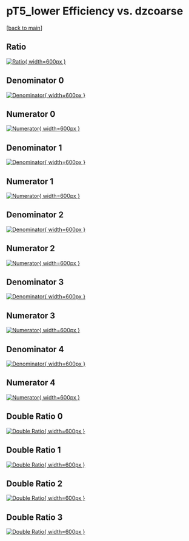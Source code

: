 # pT5_lower Efficiency vs. dzcoarse

[[back to main](./)]



## Ratio

[![Ratio](../mtv/var/pT5_lower_xtr_321_1_eff_dzcoarse.png){ width=600px }](../mtv/var/pT5_lower_xtr_321_1_eff_dzcoarse.pdf)

## Denominator 0

[![Denominator](../mtv/den/pT5_lower_xtr_321_1_eff_dzcoarse_den0.png){ width=600px }](../mtv/den/pT5_lower_xtr_321_1_eff_dzcoarse_den0.pdf)

## Numerator 0

[![Numerator](../mtv/num/pT5_lower_xtr_321_1_eff_dzcoarse_num0.png){ width=600px }](../mtv/num/pT5_lower_xtr_321_1_eff_dzcoarse_num0.pdf)

## Denominator 1

[![Denominator](../mtv/den/pT5_lower_xtr_321_1_eff_dzcoarse_den1.png){ width=600px }](../mtv/den/pT5_lower_xtr_321_1_eff_dzcoarse_den1.pdf)

## Numerator 1

[![Numerator](../mtv/num/pT5_lower_xtr_321_1_eff_dzcoarse_num1.png){ width=600px }](../mtv/num/pT5_lower_xtr_321_1_eff_dzcoarse_num1.pdf)

## Denominator 2

[![Denominator](../mtv/den/pT5_lower_xtr_321_1_eff_dzcoarse_den2.png){ width=600px }](../mtv/den/pT5_lower_xtr_321_1_eff_dzcoarse_den2.pdf)

## Numerator 2

[![Numerator](../mtv/num/pT5_lower_xtr_321_1_eff_dzcoarse_num2.png){ width=600px }](../mtv/num/pT5_lower_xtr_321_1_eff_dzcoarse_num2.pdf)

## Denominator 3

[![Denominator](../mtv/den/pT5_lower_xtr_321_1_eff_dzcoarse_den3.png){ width=600px }](../mtv/den/pT5_lower_xtr_321_1_eff_dzcoarse_den3.pdf)

## Numerator 3

[![Numerator](../mtv/num/pT5_lower_xtr_321_1_eff_dzcoarse_num3.png){ width=600px }](../mtv/num/pT5_lower_xtr_321_1_eff_dzcoarse_num3.pdf)

## Denominator 4

[![Denominator](../mtv/den/pT5_lower_xtr_321_1_eff_dzcoarse_den4.png){ width=600px }](../mtv/den/pT5_lower_xtr_321_1_eff_dzcoarse_den4.pdf)

## Numerator 4

[![Numerator](../mtv/num/pT5_lower_xtr_321_1_eff_dzcoarse_num4.png){ width=600px }](../mtv/num/pT5_lower_xtr_321_1_eff_dzcoarse_num4.pdf)

## Double Ratio 0

[![Double Ratio](../mtv/ratio/pT5_lower_xtr_321_1_eff_dzcoarse_ratio0.png){ width=600px }](../mtv/ratio/pT5_lower_xtr_321_1_eff_dzcoarse_ratio0.pdf)

## Double Ratio 1

[![Double Ratio](../mtv/ratio/pT5_lower_xtr_321_1_eff_dzcoarse_ratio1.png){ width=600px }](../mtv/ratio/pT5_lower_xtr_321_1_eff_dzcoarse_ratio1.pdf)

## Double Ratio 2

[![Double Ratio](../mtv/ratio/pT5_lower_xtr_321_1_eff_dzcoarse_ratio2.png){ width=600px }](../mtv/ratio/pT5_lower_xtr_321_1_eff_dzcoarse_ratio2.pdf)

## Double Ratio 3

[![Double Ratio](../mtv/ratio/pT5_lower_xtr_321_1_eff_dzcoarse_ratio3.png){ width=600px }](../mtv/ratio/pT5_lower_xtr_321_1_eff_dzcoarse_ratio3.pdf)

